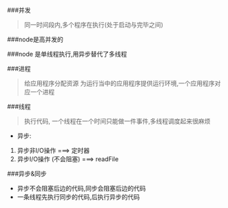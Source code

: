 
###并发
> 同一时间段内,多个程序在执行(处于启动与完毕之间)

###node是高并发的

###node 是单线程执行,用异步替代了多线程

###进程
> 给应用程序分配资源
> 为运行当中的应用程序提供运行环境,一个应用程序对应一个进程

###线程
> 执行代码, 一个线程在一个时间只能做一件事件,多线程调度起来很麻烦

* 异步:  
1. 异步非I/O操作 ===> 定时器
2. 异步I/O操作 (不会阻塞) ===> readFile

###异步&同步
* 异步不会阻塞后边的代码,同步会阻塞后边的代码
* 一条线程先执行同步的代码,后执行异步的代码